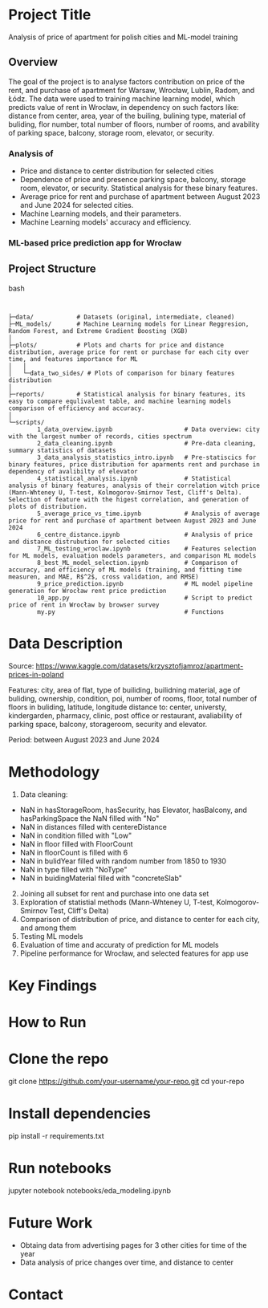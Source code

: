 
# Project Title
Analysis of price of apartment for polish cities and ML-model training

## Overview
The goal of the project is to analyse factors contribution on price of the rent, and purchase of apartment for Warsaw, Wrocław, Lublin, Radom, and Łódz. The data were used to training machine learning model, which predicts value of rent in Wrocław, in dependency on such factors like: distance from center, area, year of the builing, bulining type, material of buliding, flor number, total number of floors, number of rooms, and avability of parking space, balcony, storage room, elevator, or security.
### Analysis of
- Price and distance to center distribution for selected cities
- Dependence of price and presence parking space, balcony, storage room, elevator, or security. Statistical analysis for these binary features.
- Average price for rent and purchase of apartment between August 2023 and June 2024 for selected cities.
- Machine Learning models, and their parameters.
- Machine Learning models' accuracy and efficiency.

### ML-based price prediction app for Wrocław

## Project Structure
bash
```


├─data/            # Datasets (original, intermediate, cleaned)
├─ML_models/       # Machine Learning models for Linear Reggresion, Random Forest, and Extreme Gradient Boosting (XGB)
│
├─plots/           # Plots and charts for price and distance distribution, average price for rent or purchase for each city over time, and features importance for ML
│   │
│   └─data_two_sides/ # Plots of comparison for binary features distribution
│
├─reports/         # Statistical analysis for binary features, its easy to compare equlivalent table, and machine learning models comparison of efficiency and accuracy.
│
└─scripts/
        1_data_overview.ipynb                    # Data overview: city with the largest number of records, cities spectrum
        2_data_cleaning.ipynb                    # Pre-data cleaning, summary statistics of datasets
        3_data_analysis_statistics_intro.ipynb   # Pre-statiscics for binary features, price distribution for aparments rent and purchase in dependency of avalibilty of elevator
        4_statistical_analysis.ipynb             # Statistical analysis of binary features, analysis of their correlation witch price (Mann-Whteney U, T-test, Kolmogorov-Smirnov Test, Cliff's Delta). Selection of feature with the higest correlation, and generation of plots of distribution.
        5_average_price_vs_time.ipynb            # Analysis of average price for rent and purchase of apartment between August 2023 and June 2024
        6_centre_distance.ipynb                  # Analysis of price and distance distrubution for selected cities
        7_ML_testing_wroclaw.ipynb               # Features selection for ML models, evaluation models parameters, and comparison ML models
        8_best_ML_model_selection.ipynb          # Comparison of accuracy, and efficiency of ML models (training, and fitting time measuren, and MAE, R$^2$, cross validation, and RMSE)
        9_price_prediction.ipynb                 # ML model pipeline generation for Wrocław rent price prediction
        10_app.py                                # Script to predict price of rent in Wrocław by browser survey
        my.py                                    # Functions
```

# Data Description
Source: https://www.kaggle.com/datasets/krzysztofjamroz/apartment-prices-in-poland

Features: city, area of flat, type of builiding, builidning material, age of buliding, ownership, condition, poi, number of rooms, floor, total number of floors in buliding, latitude, longitude distance to: center, universty, kindergarden, pharmacy, clinic, post office or restaurant, avaliability of parking space, balcony, storageroom, security and elevator.

Period: between August 2023 and June 2024

# Methodology
1. Data cleaning:
- NaN in hasStorageRoom, hasSecurity, has Elevator, hasBalcony, and hasParkingSpace the NaN filled with "No"
- NaN in distances filled with centereDistance
- NaN in condition filled with "Low"
- NaN in floor filled with FloorCount
- NaN in floorCount is filled with 6
- NaN in bulidYear filled with random number from 1850 to 1930
- NaN in type filled with "NoType"
- NaN in buidingMaterial filled with "concreteSlab"
2. Joining all subset for rent and purchase into one data set
3. Exploration of statistial methods (Mann-Whteney U, T-test, Kolmogorov-Smirnov Test, Cliff's Delta)
4. Comparison of distribution of price, and distance to center for each city, and among them
5. Testing ML models
6. Evaluation of time and accuraty of prediction for ML models
7. Pipeline performance for Wrocław, and selected features for app use

# Key Findings

# How to Run
# Clone the repo
git clone https://github.com/your-username/your-repo.git
cd your-repo

# Install dependencies
pip install -r requirements.txt

# Run notebooks
jupyter notebook notebooks/eda_modeling.ipynb


# Future Work

- Obtaing data from advertising pages for 3 other cities for time of the year
- Data analysis of price changes over time, and distance to center

# Contact

